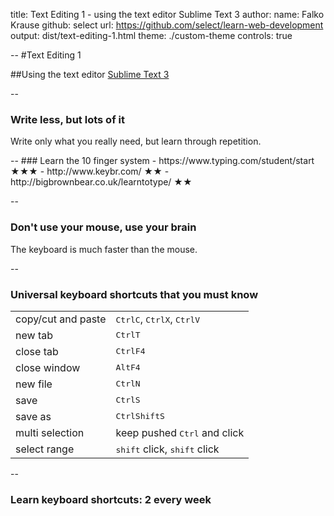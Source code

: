 title: Text Editing 1 - using the text editor Sublime Text 3
author:
  name: Falko Krause
  github: select
  url: https://github.com/select/learn-web-development
output: dist/text-editing-1.html
theme: ./custom-theme
controls: true

--
#Text Editing 1

##Using the text editor [Sublime Text 3](https://www.sublimetext.com/3)

<!-- use dyslexic plugin -->

--
### Write less, but lots of it
Write only what you really need, but learn through repetition.
<div></div>
--
### Learn the 10 finger system
- https://www.typing.com/student/start ★★★
- http://www.keybr.com/ ★★
- http://bigbrownbear.co.uk/learntotype/ ★★

--
### Don't use your mouse, use your brain
The keyboard is much faster than the mouse.

<!-- 
  + Ask audience why the are here, what they want to learn.
  + What you are learning here is supposed to solve your problems faster.
 -->

--
### Universal keyboard shortcuts that you must know

<table>
    <tr>
        <td>copy/cut and paste</td><td><kbd>Ctrl</kbd><kbd>C</kbd>, <kbd>Ctrl</kbd><kbd>X</kbd>, <kbd>Ctrl</kbd><kbd>V</kbd></td>
    </tr><tr>
        <td>new tab</td><td><kbd>Ctrl</kbd><kbd>T</kbd></td>
    </tr><tr>
        <td>close tab</td><td><kbd>Ctrl</kbd><kbd>F4</kbd></td>
    </tr><tr>
        <td>close window</td><td><kbd>Alt</kbd><kbd>F4</kbd></td>
    </tr><tr>
        <td>new file</td><td><kbd>Ctrl</kbd><kbd>N</kbd></td>
    </tr><tr>
        <td>save</td><td><kbd>Ctrl</kbd><kbd>S</kbd></td>
    </tr><tr>
        <td>save as</td><td><kbd>Ctrl</kbd><kbd>Shift</kbd><kbd>S</kbd></td>
    </tr><tr>
        <td>multi selection </td><td>keep pushed <kbd>Ctrl</kbd> and click</td>
    </tr><tr>
        <td>select range</td><td><kbd>shift</kbd> click, <kbd>shift</kbd> click</td>
    </tr>
</table>

--
### Learn keyboard shortcuts: 2 every week